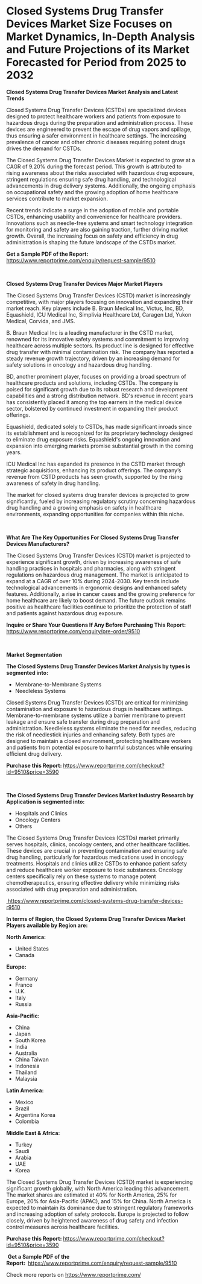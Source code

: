 <p><h1>Closed Systems Drug Transfer Devices Market Size Focuses on Market Dynamics, In-Depth Analysis and Future Projections of its Market Forecasted for Period from 2025 to 2032</h1></p><p><strong>Closed Systems Drug Transfer Devices Market Analysis and Latest Trends</strong></p>
<p><p>Closed Systems Drug Transfer Devices (CSTDs) are specialized devices designed to protect healthcare workers and patients from exposure to hazardous drugs during the preparation and administration process. These devices are engineered to prevent the escape of drug vapors and spillage, thus ensuring a safer environment in healthcare settings. The increasing prevalence of cancer and other chronic diseases requiring potent drugs drives the demand for CSTDs.</p><p>The Closed Systems Drug Transfer Devices Market is expected to grow at a CAGR of 9.20% during the forecast period. This growth is attributed to rising awareness about the risks associated with hazardous drug exposure, stringent regulations ensuring safe drug handling, and technological advancements in drug delivery systems. Additionally, the ongoing emphasis on occupational safety and the growing adoption of home healthcare services contribute to market expansion.</p><p>Recent trends indicate a surge in the adoption of mobile and portable CSTDs, enhancing usability and convenience for healthcare providers. Innovations such as needle-free systems and smart technology integration for monitoring and safety are also gaining traction, further driving market growth. Overall, the increasing focus on safety and efficiency in drug administration is shaping the future landscape of the CSTDs market.</p></p>
<p><strong>Get a Sample PDF of the Report:&nbsp;</strong> <a href="https://www.reportprime.com/enquiry/request-sample/9510?utm_campaign=2994&utm_medium=2&utm_source=Github&utm_content=ia&utm_term=20032025&utm_id=closed-systems-drug-transfer-devices">https://www.reportprime.com/enquiry/request-sample/9510</a></p>
<p>&nbsp;</p>
<p><strong>Closed Systems Drug Transfer Devices Major Market Players</strong></p>
<p><p>The Closed Systems Drug Transfer Devices (CSTD) market is increasingly competitive, with major players focusing on innovation and expanding their market reach. Key players include B. Braun Medical Inc, Victus, Inc, BD, Equashield, ICU Medical Inc, Simplivia Healthcare Ltd, Caragen Ltd, Yukon Medical, Corvida, and JMS.</p><p>B. Braun Medical Inc is a leading manufacturer in the CSTD market, renowned for its innovative safety systems and commitment to improving healthcare across multiple sectors. Its product line is designed for effective drug transfer with minimal contamination risk. The company has reported a steady revenue growth trajectory, driven by an increasing demand for safety solutions in oncology and hazardous drug handling.</p><p>BD, another prominent player, focuses on providing a broad spectrum of healthcare products and solutions, including CSTDs. The company is poised for significant growth due to its robust research and development capabilities and a strong distribution network. BD's revenue in recent years has consistently placed it among the top earners in the medical device sector, bolstered by continued investment in expanding their product offerings.</p><p>Equashield, dedicated solely to CSTDs, has made significant inroads since its establishment and is recognized for its proprietary technology designed to eliminate drug exposure risks. Equashield's ongoing innovation and expansion into emerging markets promise substantial growth in the coming years.</p><p>ICU Medical Inc has expanded its presence in the CSTD market through strategic acquisitions, enhancing its product offerings. The company’s revenue from CSTD products has seen growth, supported by the rising awareness of safety in drug handling.</p><p>The market for closed systems drug transfer devices is projected to grow significantly, fueled by increasing regulatory scrutiny concerning hazardous drug handling and a growing emphasis on safety in healthcare environments, expanding opportunities for companies within this niche.</p></p>
<p>&nbsp;</p>
<p><strong>What Are The Key Opportunities For Closed Systems Drug Transfer Devices Manufacturers?</strong></p>
<p><p>The Closed Systems Drug Transfer Devices (CSTD) market is projected to experience significant growth, driven by increasing awareness of safe handling practices in hospitals and pharmacies, along with stringent regulations on hazardous drug management. The market is anticipated to expand at a CAGR of over 10% during 2024-2030. Key trends include technological advancements in ergonomic designs and enhanced safety features. Additionally, a rise in cancer cases and the growing preference for home healthcare are likely to boost demand. The future outlook remains positive as healthcare facilities continue to prioritize the protection of staff and patients against hazardous drug exposure.</p></p>
<p><strong>Inquire or Share Your Questions If Any Before Purchasing This Report:</strong> <a href="https://www.reportprime.com/enquiry/pre-order/9510?utm_campaign=2994&utm_medium=2&utm_source=Github&utm_content=ia&utm_term=20032025&utm_id=closed-systems-drug-transfer-devices">https://www.reportprime.com/enquiry/pre-order/9510</a></p>
<p>&nbsp;</p>
<p><strong>Market Segmentation</strong></p>
<p><strong>The Closed Systems Drug Transfer Devices Market Analysis by types is segmented into:</strong></p>
<p><ul><li>Membrane-to-Membrane Systems</li><li>Needleless Systems</li></ul></p>
<p><p>Closed Systems Drug Transfer Devices (CSTD) are critical for minimizing contamination and exposure to hazardous drugs in healthcare settings. Membrane-to-membrane systems utilize a barrier membrane to prevent leakage and ensure safe transfer during drug preparation and administration. Needleless systems eliminate the need for needles, reducing the risk of needlestick injuries and enhancing safety. Both types are designed to maintain a closed environment, protecting healthcare workers and patients from potential exposure to harmful substances while ensuring efficient drug delivery.</p></p>
<p><strong>Purchase this Report:&nbsp;</strong><a href="https://www.reportprime.com/checkout?id=9510&price=3590&utm_campaign=2994&utm_medium=2&utm_source=Github&utm_content=ia&utm_term=20032025&utm_id=closed-systems-drug-transfer-devices">https://www.reportprime.com/checkout?id=9510&price=3590</a></p>
<p>&nbsp;</p>
<p><strong>The Closed Systems Drug Transfer Devices Market Industry Research by Application is segmented into:</strong></p>
<p><ul><li>Hospitals and Clinics</li><li>Oncology Centers</li><li>Others</li></ul></p>
<p><p>The Closed Systems Drug Transfer Devices (CSTDs) market primarily serves hospitals, clinics, oncology centers, and other healthcare facilities. These devices are crucial in preventing contamination and ensuring safe drug handling, particularly for hazardous medications used in oncology treatments. Hospitals and clinics utilize CSTDs to enhance patient safety and reduce healthcare worker exposure to toxic substances. Oncology centers specifically rely on these systems to manage potent chemotherapeutics, ensuring effective delivery while minimizing risks associated with drug preparation and administration.</p></p>
<p><a href="https://www.reportprime.com/closed-systems-drug-transfer-devices-r9510?utm_campaign=2994&utm_medium=2&utm_source=Github&utm_content=ia&utm_term=20032025&utm_id=closed-systems-drug-transfer-devices">&nbsp;https://www.reportprime.com/closed-systems-drug-transfer-devices-r9510</a></p>
<p><strong>In terms of Region, the Closed Systems Drug Transfer Devices Market Players available by Region are:</strong></p>
<p>
    <p> <strong> North America: </strong>
        <ul>
            <li>United States</li>
            <li>Canada</li>
        </ul>
        </p> 
    <p> <strong> Europe: </strong>
        <ul>
            <li>Germany</li>
            <li>France</li>
            <li>U.K.</li>
            <li>Italy</li>
            <li>Russia</li>
        </ul>
        </p> 
    <p> <strong> Asia-Pacific: </strong>
        <ul>
            <li>China</li>
            <li>Japan</li>
            <li>South Korea</li>
            <li>India</li>
            <li>Australia</li>
            <li>China Taiwan</li>
            <li>Indonesia</li>
            <li>Thailand</li>
            <li>Malaysia</li>
        </ul>
        </p> 
    <p> <strong> Latin America: </strong>
        <ul>
            <li>Mexico</li>
            <li>Brazil</li>
            <li>Argentina Korea</li>
            <li>Colombia</li>
        </ul>
        </p> 
    <p> <strong> Middle East & Africa: </strong>
        <ul>
            <li>Turkey</li>
            <li>Saudi</li>
            <li>Arabia</li>
            <li>UAE</li>
            <li>Korea</li>
        </ul>
    </p>
    </p>
<p><p>The Closed Systems Drug Transfer Devices (CSTD) market is experiencing significant growth globally, with North America leading this advancement. The market shares are estimated at 40% for North America, 25% for Europe, 20% for Asia-Pacific (APAC), and 15% for China. North America is expected to maintain its dominance due to stringent regulatory frameworks and increasing adoption of safety protocols. Europe is projected to follow closely, driven by heightened awareness of drug safety and infection control measures across healthcare facilities.</p></p>
<p><strong>Purchase this Report: </strong><a href="https://www.reportprime.com/checkout?id=9510&price=3590&utm_campaign=2994&utm_medium=2&utm_source=Github&utm_content=ia&utm_term=20032025&utm_id=closed-systems-drug-transfer-devices">https://www.reportprime.com/checkout?id=9510&price=3590</a></p>
<p>&nbsp;<strong>Get a Sample PDF of the Report:&nbsp;&nbsp;</strong><a href="https://www.reportprime.com/enquiry/request-sample/9510?utm_campaign=2994&utm_medium=2&utm_source=Github&utm_content=ia&utm_term=20032025&utm_id=closed-systems-drug-transfer-devices">https://www.reportprime.com/enquiry/request-sample/9510</a></p>
<p><strong></strong></p>
<p>Check more reports on <a href="https://www.reportprime.com/?utm_campaign=2994&utm_medium=2&utm_source=Github&utm_content=ia&utm_term=20032025&utm_id=closed-systems-drug-transfer-devices">https://www.reportprime.com/</a></p>
